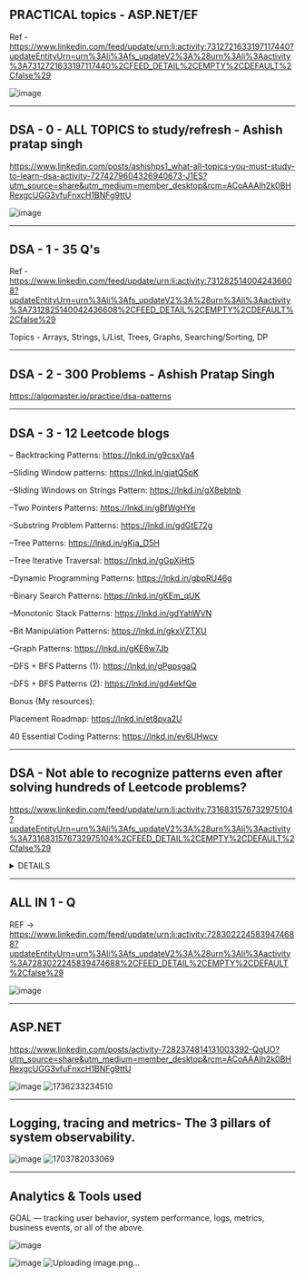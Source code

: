 ## PRACTICAL topics - ASP.NET/EF
Ref - https://www.linkedin.com/feed/update/urn:li:activity:7312721633197117440?updateEntityUrn=urn%3Ali%3Afs_updateV2%3A%28urn%3Ali%3Aactivity%3A7312721633197117440%2CFEED_DETAIL%2CEMPTY%2CDEFAULT%2Cfalse%29

![image](https://github.com/user-attachments/assets/af99c5c3-d867-4269-be33-30851c25773f)

------------------------------------------------------
## DSA - 0 - ALL TOPICS to study/refresh - Ashish pratap singh
https://www.linkedin.com/posts/ashishps1_what-all-topics-you-must-study-to-learn-dsa-activity-7274279604326940673-J1ES?utm_source=share&utm_medium=member_desktop&rcm=ACoAAAIh2k0BHRexgcUGG3vfuFnxcH1BNFg9ttU

![image](https://github.com/user-attachments/assets/a4a9ff74-1a4f-4438-a258-ad25bd7a02b5)

------------------------------------------------------
## DSA - 1 - 35 Q's
Ref - https://www.linkedin.com/feed/update/urn:li:activity:7312825140042436608?updateEntityUrn=urn%3Ali%3Afs_updateV2%3A%28urn%3Ali%3Aactivity%3A7312825140042436608%2CFEED_DETAIL%2CEMPTY%2CDEFAULT%2Cfalse%29

Topics - Arrays, Strings, L/List, Trees, Graphs, Searching/Sorting, DP

------------------------------------------------------
## DSA - 2 - 300 Problems - Ashish Pratap Singh

https://algomaster.io/practice/dsa-patterns

------------------------------------------------------
## DSA - 3 - 12 Leetcode blogs

– Backtracking Patterns: https://lnkd.in/g9csxVa4

–Sliding Window patterns: https://lnkd.in/gjatQ5pK

–Sliding Windows on Strings Pattern: https://lnkd.in/gX8ebtnb

–Two Pointers Patterns: https://lnkd.in/gBfWgHYe

–Substring Problem Patterns: https://lnkd.in/gdGtE72g

–Tree Patterns: https://lnkd.in/gKja_D5H

–Tree Iterative Traversal: https://lnkd.in/gGpXjHt5

–Dynamic Programming Patterns: https://lnkd.in/gbpRU46g

–Binary Search Patterns: https://lnkd.in/gKEm_qUK

–Monotonic Stack Patterns: https://lnkd.in/gdYahWVN

–Bit Manipulation Patterns: https://lnkd.in/gkxVZTXU

–Graph Patterns: https://lnkd.in/gKE6w7Jb

–DFS + BFS Patterns (1): https://lnkd.in/gPgpsgaQ

–DFS + BFS Patterns (2): https://lnkd.in/gd4ekfQe

Bonus (My resources): 

Placement Roadmap: https://lnkd.in/et8pva2U

40 Essential Coding Patterns: https://lnkd.in/ev6UHwcv

------------------------------------------------------
## DSA - Not able to recognize patterns even after solving hundreds of Leetcode problems?

https://www.linkedin.com/feed/update/urn:li:activity:7316831576732975104?updateEntityUrn=urn%3Ali%3Afs_updateV2%3A%28urn%3Ali%3Aactivity%3A7316831576732975104%2CFEED_DETAIL%2CEMPTY%2CDEFAULT%2Cfalse%29

<details>
  <summary> DETAILS </summary>

With this pattern recognition cheatsheet you will be able to solve more than 80% of the problems:

➡️Array / String Inputs

1. Is the array sorted?

- Yes → Think: Binary Search, Two Pointers, or Prefix Sums.
- No → Move to structural/intent-based decisions.

2. What's the intent of the problem?

- Optimization (Max/Min, count of ways, min cost)
- Interdependent choices? → Use Dynamic Programming (Top-Down or Bottom-Up).
- Independent decisions? → Consider a Greedy approach (with proof of correctness).
- Feasibility / Existence Check
- Use Backtracking, DFS with pruning, or Binary Search on Answer.

- Does it involve String Manipulation?
- Prefix/Suffix logic? → Trie, Rolling Hash, or Z-Algorithm.
- Sequential manipulation? → Stack, Monotonic Stack, or Deque.

- Frequent lookups / duplicates / uniqueness
- Use Hash Maps, Hash Sets, or Counting Arrays.

- Sliding window behavior
- Use Two Pointers, Deque, or Counting Hash Map.

- Frequent Min/Max retrieval
- Use Heap, Monotonic Queue, or Segment Tree (for range queries).

➡️ Graph Inputs

1. Pathfinding / Traversals

Shortest path / fewest steps → BFS (Unweighted), Dijkstra (Weighted).

Exhaustive exploration / component discovery → DFS, Union-Find.

2. Cycle Detection / Topological Order

Use DFS with visited tracking, Kahn’s Algorithm, or Disjoint Sets.

3. Optimization on graphs

Minimum Spanning Tree? → Kruskal, Prim.

Connectivity? → Tarjan's Algorithm, Bridge Finding, etc.

➡️ Tree Inputs (Typically Binary Trees)

1. Traversals / Depth Calculations

Level-order traversal / Lowest Common Ancestor → Use BFS / DFS with depth tracking.

Recursive divide-and-conquer logic → Postorder traversal is your friend.

2. Balancing / Ordering Constraints

Use BST properties, AVL / Red-Black trees, or Segment Trees if mutable.

➡️ Linked List Inputs

1. Cycle detection → Fast/Slow Pointers
2. Structural changes

Reversal? → Track prev, curr, next pointers.

Head/edge cases? → Use a dummy node strategy.
</details>

------------------------------------------------------
## ALL IN 1 - Q
REF -> https://www.linkedin.com/feed/update/urn:li:activity:7283022245839474688?updateEntityUrn=urn%3Ali%3Afs_updateV2%3A%28urn%3Ali%3Aactivity%3A7283022245839474688%2CFEED_DETAIL%2CEMPTY%2CDEFAULT%2Cfalse%29

![image](https://github.com/user-attachments/assets/b16d668e-beeb-4bde-a6bb-c10d9e260e5e)

------------------------------------------------------
## ASP.NET
https://www.linkedin.com/posts/activity-7282374814131003392-QgUO?utm_source=share&utm_medium=member_desktop&rcm=ACoAAAIh2k0BHRexgcUGG3vfuFnxcH1BNFg9ttU

![image](https://github.com/user-attachments/assets/5ec8015e-3755-4747-9c7a-ff88861fd97a)
![1736233234510](https://github.com/user-attachments/assets/40201bb8-5893-495f-926a-3afab659d43f)

------------------------------------------------------
## Logging, tracing and metrics- The 3 pillars of system observability. 

![image](https://github.com/user-attachments/assets/f49f48a2-983e-4a97-b384-45cf2ab5d8a3)
![1703782033069](https://github.com/user-attachments/assets/756377df-97cb-4984-a68d-5e5f36b517d7)

------------------------------------------------------
## Analytics & Tools used

GOAL — tracking user behavior, system performance, logs, metrics, business events, or all of the above.

![image](https://github.com/user-attachments/assets/07244d48-b91a-4dd8-b942-cb6f095f6649)

![image](https://github.com/user-attachments/assets/759c9a5f-f582-4886-890c-0e335836dd52)
![Uploading image.png…]()


